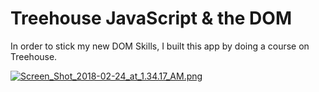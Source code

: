 # Treehouse JavaScript & the DOM
In order to stick my new DOM Skills, I built this app by doing a course on Treehouse.

[![Screen_Shot_2018-02-24_at_1.34.17_AM.png](https://s10.postimg.org/5zao64i6h/Screen_Shot_2018-02-24_at_1.34.17_AM.png)](https://postimg.org/image/ryh2tbz0l/)

